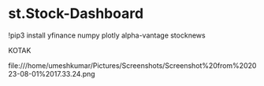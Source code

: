 # st.Stock-Dashboard


!pip3 install yfinance numpy plotly alpha-vantage stocknews 



KOTAK

file:///home/umeshkumar/Pictures/Screenshots/Screenshot%20from%202023-08-01%2017.33.24.png

